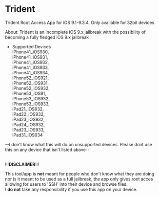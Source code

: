 # Trident
Trident Root Access App for iOS 9.1-9.3.4, Only available for 32bit devices

About:
Trident is an incomplete iOS 9.x jailbreak with the possibility of becoming a fully fledged iOS 9.x jailbreak

- Supported Devices<br >
iPhone41_iOS930,<br >
iPhone41_iOS931,<br >
iPhone41_iOS932,<br >
iPhone41_iOS933,<br >
iPhone41_iOS934,<br >
iPhone52_iOS921,<br >
iPhone52_iOS931,<br >
iPhone52_iOS932,<br >
iPhone53_iOS91,<br >
iPhone53_iOS932,<br >
iPhone53_iOS933,<br >
iPad21_iOS932,<br >
iPad22_iOS932,<br >
iPad23_iOS932,<br >
iPad24_iOS932,<br >
iPad23_iOS933,<br >
iPad31_iOS934

--I don't know what this will do on unsupported devices. Please dont use this on any device that isn't listed above--

<br >
!!!<b>DISCLAIMER</b>!!!

This tool/app is <b>not</b> meant for people who don't know what they are doing nor is it meant to be used as a full jailbreak,
the app only gives root acces allowing for users to 'SSH' into their device and browse files.
<br >I <b>do not</b> take any responsibility if you use this app on your device.
